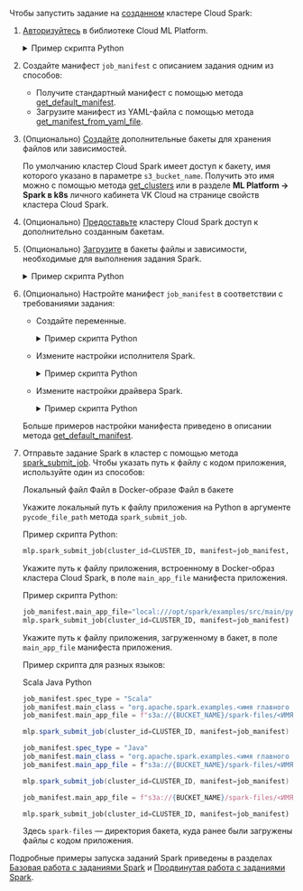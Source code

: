 Чтобы запустить задание на [созданном](/ru/ml/spark-to-k8s/service-management/create) кластере Cloud Spark:

1. [Авторизуйтесь](../../ml-platform-library/authz) в библиотеке Cloud ML Platform.

    <details>
    <summary>Пример скрипта Python</summary>

    ```python
    from mlplatform_client import MLPlatform

    REFRESH_TOKEN = '<ЗНАЧЕНИЕ_ТОКЕНА_ДОСТУПА>'
    mlp = MLPlatform(REFRESH_TOKEN)
    ```

    </details>

1. Создайте манифест `job_manifest` с описанием задания одним из способов:

    - Получите стандартный манифест с помощью метода [get_default_manifest](../../ml-platform-library/library-reference/spark-jobs#get_default_manifest).
    - Загрузите манифест из YAML-файла с помощью метода [get_manifest_from_yaml_file](../../ml-platform-library/library-reference/spark-jobs#get_manifest_from_yaml_file).

1. (Опционально) [Создайте](/ru/storage/s3/service-management/buckets/create-bucket) дополнительные бакеты для хранения файлов или зависимостей.

    <info>

    По умолчанию кластер Cloud Spark имеет доступ к бакету, имя которого указано в параметре `s3_bucket_name`. Получить это имя можно с помощью метода [get_clusters](../../ml-platform-library/library-reference/clusters#get_clusters) или в разделе **ML Platform → Spark в k8s** личного кабинета VK Cloud на странице свойств кластера Cloud Spark.

    </info>

1. (Опционально) [Предоставьте](../../service-management/buckets) кластеру Cloud Spark доступ к дополнительно созданным бакетам.
1. (Опционально) [Загрузите](/ru/storage/s3/service-management/objects/upload-object) в бакеты файлы и зависимости, необходимые для выполнения задания Spark.

    <details>
    <summary>Пример скрипта Python</summary>

    ```python
    job_manifest.set_jars([f"s3a://<ИМЯ_БАКЕТА>/spark-files/test.jar"])
    job_manifest.set_files([f"s3a://<ИМЯ_БАКЕТА>/datasets/dataset.csv"])
    job_manifest.add_pyfiles([f"s3a://<ИМЯ_БАКЕТА>/spark-files/python_file.py"])
    ```

    </details>

1. (Опционально) Настройте манифест `job_manifest` в соответствии с требованиями задания:

    - Создайте переменные.

      <details>
      <summary>Пример скрипта Python</summary>

      ```python
      #Получить список кластеров Cloud Spark
      clusters = mlp.get_clusters()

      #Задать значения для часто используемых переменных
      CLUSTER_ID = clusters[0].id
      BUCKET_NAME = clusters[0].s3_bucket_name
      JOB_NAME = "sample-spark-job"
        
      #Задать переменные окружения для драйвера Spark
      job_manifest.add_driver_env(
          [{"name": "S3_INPUT_PATH", "value": "s3a://{BUCKET_NAME}/input"},
           {"name": "S3_OUTPUT_PATH", "value": "s3a://{BUCKET_NAME}/output"}])

      #Задать переменные окружения для исполнителя Spark
      job_manifest.add_executor_env(
          [{"name": "S3_INPUT_PATH", "value": "s3a://{BUCKET_NAME}/input"},
           {"name": "S3_OUTPUT_PATH", "value": "s3a://{BUCKET_NAME}/output"}])

      ```

      </details>

    - Измените настройки исполнителя Spark.

      <details>
      <summary>Пример скрипта Python</summary>

      ```python
      job_manifest.set_executor_settings(
        {"instances": 2, "cores": 2, "memory": "1024m"})
      ```

      </details>

    - Измените настройки драйвера Spark.

      <details>
      <summary>Пример скрипта Python</summary>

      ```python
      job_manifest.set_driver_settings(
        {"coreLimit": "100m", "cores": 2, "memory": "1024m"})
      ```

      </details>

    Больше примеров настройки манифеста приведено в описании метода [get_default_manifest](../../ml-platform-library/library-reference/spark-jobs#get_default_manifest_additional_info).

1. Отправьте задание Spark в кластер с помощью метода [spark_submit_job](../../ml-platform-library/library-reference/spark-jobs#spark_submit_job). Чтобы указать путь к файлу с кодом приложения, используйте один из способов:

    <tabs>
    <tablist>
    <tab>Локальный файл</tab>
    <tab>Файл в Docker-образе</tab>
    <tab>Файл в бакете</tab>
    </tablist>
    <tabpanel>

    Укажите локальный путь к файлу приложения на Python в аргументе `pycode_file_path` метода `spark_submit_job`.

    Пример скрипта Python:

    ```python
    mlp.spark_submit_job(cluster_id=CLUSTER_ID, manifest=job_manifest, pycode_file_path="<ИМЯ_ПРИЛОЖЕНИЯ>.py")
    ```

    </tabpanel>
    <tabpanel>

    Укажите путь к файлу приложения, встроенному в Docker-образ кластера Cloud Spark, в поле `main_app_file` манифеста приложения.

    Пример скрипта Python:

    ```python
    job_manifest.main_app_file="local:///opt/spark/examples/src/main/python/<ИМЯ_ПРИЛОЖЕНИЯ>.py"
    mlp.spark_submit_job(cluster_id=CLUSTER_ID, manifest=job_manifest)
    ```

    </tabpanel>
    <tabpanel>

    Укажите путь к файлу приложения, загруженному в бакет, в поле `main_app_file` манифеста приложения.

    Пример скрипта для разных языков:

    <tabs>
    <tablist>
    <tab>Scala</tab>
    <tab>Java</tab>
    <tab>Python</tab>
    </tablist>
    <tabpanel>

    ```scala
    job_manifest.spec_type = "Scala"
    job_manifest.main_class = "org.apache.spark.examples.<имя главного класса>"
    job_manifest.main_app_file = f"s3a://{BUCKET_NAME}/spark-files/<ИМЯ_ПРИЛОЖЕНИЯ>.jar"

    mlp.spark_submit_job(cluster_id=CLUSTER_ID, manifest=job_manifest)
    ```

    </tabpanel>
    <tabpanel>

    ```java
    job_manifest.spec_type = "Java"
    job_manifest.main_class = "org.apache.spark.examples.<имя главного класса>"
    job_manifest.main_app_file = f"s3a://{BUCKET_NAME}/spark-files/<ИМЯ_ПРИЛОЖЕНИЯ>.java"

    mlp.spark_submit_job(cluster_id=CLUSTER_ID, manifest=job_manifest)
    ```

    </tabpanel>
    <tabpanel>

    ```python
    job_manifest.main_app_file = f"s3a://{BUCKET_NAME}/spark-files/<ИМЯ_ПРИЛОЖЕНИЯ>.py"

    mlp.spark_submit_job(cluster_id=CLUSTER_ID, manifest=job_manifest)
    ```

    </tabpanel>
    </tabs>

    Здесь `spark-files` — директория бакета, куда ранее были загружены файлы с кодом приложения.

    </tabpanel>
    </tabs>

<info>

Подробные примеры запуска заданий Spark приведены в разделах [Базовая работа с заданиями Spark](../../how-to-guides/submit-basic-job-pi) и [Продвинутая работа с заданиями Spark](../../how-to-guides/submit-advanced-job-clickhouse).

</info>
